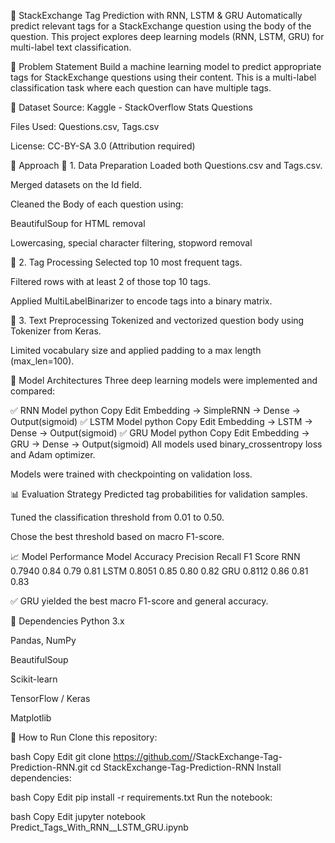 🧠 StackExchange Tag Prediction with RNN, LSTM & GRU
Automatically predict relevant tags for a StackExchange question using the body of the question. This project explores deep learning models (RNN, LSTM, GRU) for multi-label text classification.

📌 Problem Statement
Build a machine learning model to predict appropriate tags for StackExchange questions using their content. This is a multi-label classification task where each question can have multiple tags.

📂 Dataset
Source: Kaggle - StackOverflow Stats Questions

Files Used: Questions.csv, Tags.csv

License: CC-BY-SA 3.0 (Attribution required)

🧪 Approach
🔹 1. Data Preparation
Loaded both Questions.csv and Tags.csv.

Merged datasets on the Id field.

Cleaned the Body of each question using:

BeautifulSoup for HTML removal

Lowercasing, special character filtering, stopword removal

🔹 2. Tag Processing
Selected top 10 most frequent tags.

Filtered rows with at least 2 of those top 10 tags.

Applied MultiLabelBinarizer to encode tags into a binary matrix.

🔹 3. Text Preprocessing
Tokenized and vectorized question body using Tokenizer from Keras.

Limited vocabulary size and applied padding to a max length (max_len=100).

🧠 Model Architectures
Three deep learning models were implemented and compared:

✅ RNN Model
python
Copy
Edit
Embedding -> SimpleRNN -> Dense -> Output(sigmoid)
✅ LSTM Model
python
Copy
Edit
Embedding -> LSTM -> Dense -> Output(sigmoid)
✅ GRU Model
python
Copy
Edit
Embedding -> GRU -> Dense -> Output(sigmoid)
All models used binary_crossentropy loss and Adam optimizer.

Models were trained with checkpointing on validation loss.

📊 Evaluation Strategy
Predicted tag probabilities for validation samples.

Tuned the classification threshold from 0.01 to 0.50.

Chose the best threshold based on macro F1-score.

📈 Model Performance
Model	Accuracy	Precision	Recall	F1 Score
RNN	0.7940	0.84	0.79	0.81
LSTM	0.8051	0.85	0.80	0.82
GRU	0.8112	0.86	0.81	0.83

✅ GRU yielded the best macro F1-score and general accuracy.

🔧 Dependencies
Python 3.x

Pandas, NumPy

BeautifulSoup

Scikit-learn

TensorFlow / Keras

Matplotlib

🚀 How to Run
Clone this repository:

bash
Copy
Edit
git clone https://github.com/<your-username>/StackExchange-Tag-Prediction-RNN.git
cd StackExchange-Tag-Prediction-RNN
Install dependencies:

bash
Copy
Edit
pip install -r requirements.txt
Run the notebook:

bash
Copy
Edit
jupyter notebook Predict_Tags_With_RNN__LSTM_GRU.ipynb
